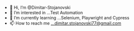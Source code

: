 - 👋 Hi, I’m @Dimitar-Stojanovski
- 👀 I’m interested in ...Test Automation
- 🌱 I’m currently learning ...Selenium, Playwright and Cypress
- 📫 How to reach me ...dimitar.stojanovski77@gmail.com

<!---
Dimitar-Stojanovski/Dimitar-Stojanovski is a ✨ special ✨ repository because its `README.md` (this file) appears on your GitHub profile.
You can click the Preview link to take a look at your changes.
--->
